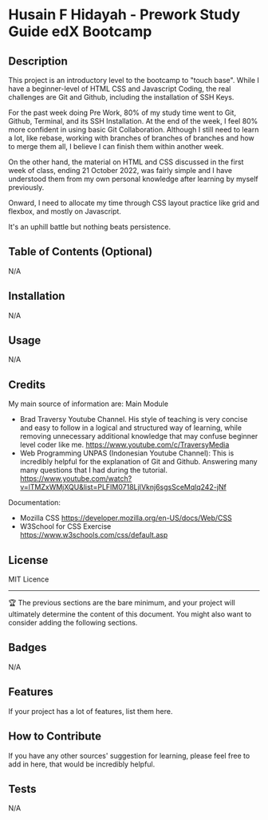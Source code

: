 # Husain F Hidayah - Prework Study Guide edX Bootcamp

## Description
This project is an introductory level to the bootcamp to "touch base". 
While I have a beginner-level of HTML CSS and Javascript Coding, the real challenges are Git and Github, including the installation of SSH Keys. 

For the past week doing Pre Work, 80% of my study time went to Git, Github, Terminal, and its SSH Installation. At the end of the week, I feel 80% more confident in using basic Git Collaboration. Although I still need to learn a lot, like rebase, working with branches of branches of branches and how to merge them all, I believe I can finish them within another week. 

On the other hand, the material on HTML and CSS discussed in the first week of class, ending 21 October 2022, was fairly simple and I have understood them from my own personal knowledge after learning by myself previously.

Onward, I need to allocate my time through CSS layout practice like grid and flexbox, and mostly on Javascript. 

It's an uphill battle but nothing beats persistence. 

## Table of Contents (Optional)

N/A

## Installation

N/A

## Usage

N/A

## Credits

My main source of information are:
Main Module
- Brad Traversy Youtube Channel. His style of teaching is very concise and easy to follow in a logical and structured way of learning, while removing unnecessary additional knowledge that may confuse beginner level coder like me. https://www.youtube.com/c/TraversyMedia
- Web Programming UNPAS (Indonesian Youtube Channel): This is incredibly helpful for the explanation of Git and Github. Answering many many questions that I had during the tutorial. https://www.youtube.com/watch?v=lTMZxWMjXQU&list=PLFIM0718LjIVknj6sgsSceMqlq242-jNf

Documentation:
- Mozilla CSS https://developer.mozilla.org/en-US/docs/Web/CSS
- W3School for CSS Exercise https://www.w3schools.com/css/default.asp

## License

MIT Licence

---

🏆 The previous sections are the bare minimum, and your project will ultimately determine the content of this document. You might also want to consider adding the following sections.

## Badges

N/A

## Features

If your project has a lot of features, list them here.

## How to Contribute

If you have any other sources' suggestion for learning, please feel free to add in here, that would be incredibly helpful.

## Tests

N/A
